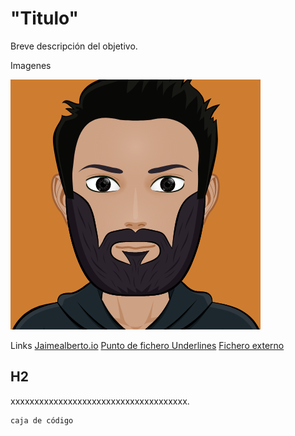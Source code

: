 # "Titulo"
Breve descripción del objetivo.

Imagenes

![](img/avatar.png)

Links 
[Jaimealberto.io](https://jaimealberto.io)
[Punto de fichero Underlines](#underlines)
[Fichero externo](directorio/fichero)

## H2

xxxxxxxxxxxxxxxxxxxxxxxxxxxxxxxxxxxxx.

```bash
caja de código
```
